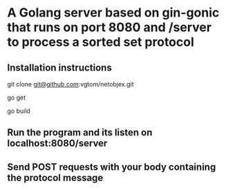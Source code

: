 # A Golang server based on gin-gonic that runs on port 8080 and /server to process a sorted set protocol

## Installation instructions
git clone git@github.com:vgtom/netobjex.git

go get
 
go build

## Run the program and its listen on localhost:8080/server
## Send POST requests with your body containing the protocol message

